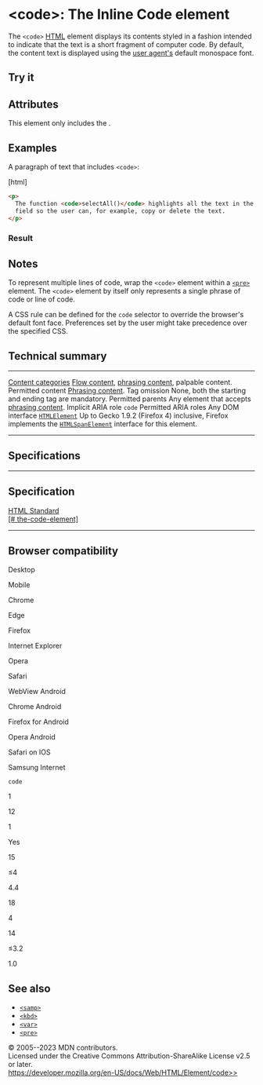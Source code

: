 \<code\>: The Inline Code element
=================================

The `<code>` [HTML](../index) element displays its contents styled in a
fashion intended to indicate that the text is a short fragment of
computer code. By default, the content text is displayed using the [user
agent\'s](https://developer.mozilla.org/en-US/docs/Glossary/User_agent)
default monospace font.

Try it
------

Attributes
----------

This element only includes the [](_Resources/Markup%20And%20Styling/html/global_attributes/index.md).

Examples
--------

A paragraph of text that includes `<code>`:

[html]

```html
<p>
  The function <code>selectAll()</code> highlights all the text in the input
  field so the user can, for example, copy or delete the text.
</p>
```

### Result

Notes
-----

To represent multiple lines of code, wrap the `<code>` element within a
[`<pre>`](pre) element. The `<code>` element by itself only represents a
single phrase of code or line of code.

A CSS rule can be defined for the `code` selector to override the
browser\'s default font face. Preferences set by the user might take
precedence over the specified CSS.

Technical summary
-----------------

  --------------------------------------------- -----------------------------------------------------------------------------------------------------------------------------------------------------------------------------------------------------------------------------------------------------------------
  [Content categories](../content_categories)   [Flow content](../content_categories#flow_content), [phrasing content](../content_categories#phrasing_content), palpable content.
  Permitted content                             [Phrasing content](../content_categories#phrasing_content).
  Tag omission                                  None, both the starting and ending tag are mandatory.
  Permitted parents                             Any element that accepts [phrasing content](../content_categories#phrasing_content).
  Implicit ARIA role                            `code`
  Permitted ARIA roles                          Any
  DOM interface                                 [`HTMLElement`](https://developer.mozilla.org/en-US/docs/Web/API/HTMLElement) Up to Gecko 1.9.2 (Firefox 4) inclusive, Firefox implements the [`HTMLSpanElement`](https://developer.mozilla.org/en-US/docs/Web/API/HTMLSpanElement) interface for this element.
  --------------------------------------------- -----------------------------------------------------------------------------------------------------------------------------------------------------------------------------------------------------------------------------------------------------------------

Specifications
--------------

  ---------------------------------------------------------------------------------------------------------------

Specification
  ---------------------------------------------------------------------------------------------------------------

  [HTML Standard\
  [\#
  the-code-element]](https://html.spec.whatwg.org/multipage/text-level-semantics.html#the-code-element)

  ---------------------------------------------------------------------------------------------------------------

Browser compatibility
---------------------

Desktop

Mobile

Chrome

Edge

Firefox

Internet Explorer

Opera

Safari

WebView Android

Chrome Android

Firefox for Android

Opera Android

Safari on IOS

Samsung Internet

`code`

1

12

1

Yes

15

≤4

4.4

18

4

14

≤3.2

1.0

See also
--------

- [`<samp>`](samp)
- [`<kbd>`](kbd)
- [`<var>`](var)
- [`<pre>`](pre)

© 2005--2023 MDN contributors.\
Licensed under the Creative Commons Attribution-ShareAlike License v2.5
or later.\
https://developer.mozilla.org/en-US/docs/Web/HTML/Element/code>>
